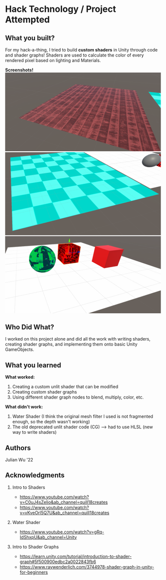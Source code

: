 # Hack Technology / Project Attempted

## What you built? 

For my hack-a-thing, I tried to build __custom shaders__ in Unity through code and shader graphs! Shaders are used to calculate the color of every rendered pixel based on lighting and Materials.

__Screenshots!__
![Screenshot1](imgs/snip01.PNG)
![Screenshot2](imgs/snip02.PNG)
![Screenshot3](imgs/snip03.PNG)


## Who Did What?

I worked on this project alone and did all the work with writing shaders, creating shader graphs, and implementing them onto basic Unity GameObjects.

## What you learned

__What worked:__
1. Creating a custom unlit shader that can be modified
2. Creating custom shader graphs
3. Using different shader graph nodes to blend, multiply, color, etc. 

__What didn't work:__
1. Water Shader (I think the original mesh filter I used is not fragmented enough, so the depth wasn't working)
2. The old deprecated unlit shader code (CG)  --> had to use HLSL (new way to write shaders)

## Authors

Julian Wu '22

## Acknowledgments

1. Intro to Shaders
    * https://www.youtube.com/watch?v=C0uJ4sZelio&ab_channel=quill18creates
    * https://www.youtube.com/watch?v=vKveOrl5Q7U&ab_channel=quill18creates

2. Water Shader
    * https://www.youtube.com/watch?v=gRq-IdShxpU&ab_channel=Unity

3. Intro to Shader Graphs
    * https://learn.unity.com/tutorial/introduction-to-shader-graph#5f500900edbc2a0022843fb6
    * https://www.raywenderlich.com/3744978-shader-graph-in-unity-for-beginners

